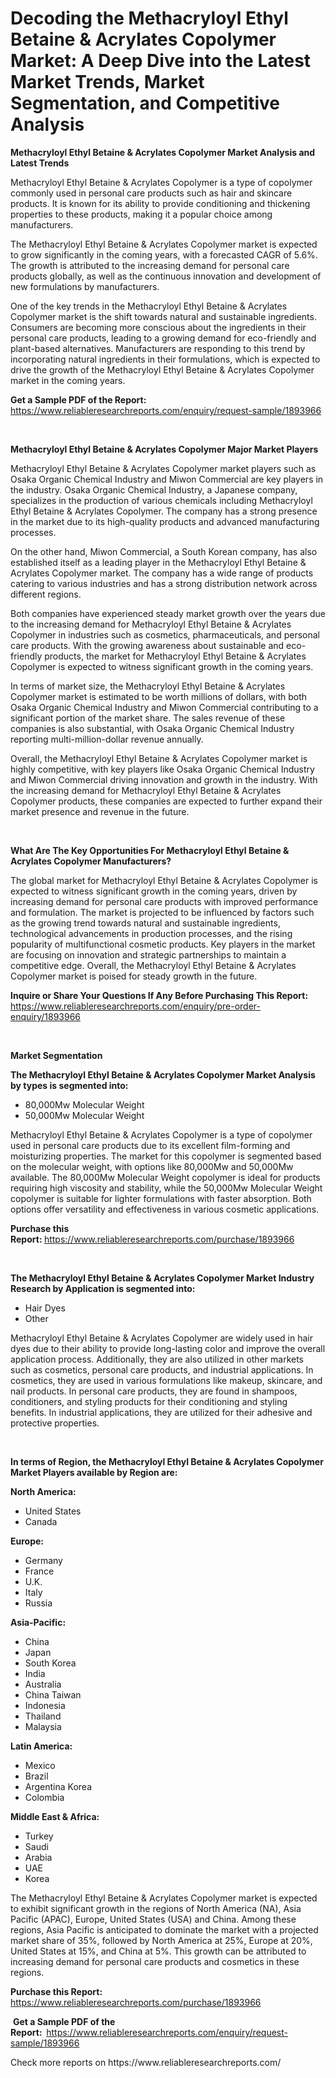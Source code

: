 <p><h1>Decoding the Methacryloyl Ethyl Betaine & Acrylates Copolymer Market: A Deep Dive into the Latest Market Trends, Market Segmentation, and Competitive Analysis</h1></p><p><strong>Methacryloyl Ethyl Betaine & Acrylates Copolymer Market Analysis and Latest Trends</strong></p>
<p><p>Methacryloyl Ethyl Betaine & Acrylates Copolymer is a type of copolymer commonly used in personal care products such as hair and skincare products. It is known for its ability to provide conditioning and thickening properties to these products, making it a popular choice among manufacturers.</p><p>The Methacryloyl Ethyl Betaine & Acrylates Copolymer market is expected to grow significantly in the coming years, with a forecasted CAGR of 5.6%. The growth is attributed to the increasing demand for personal care products globally, as well as the continuous innovation and development of new formulations by manufacturers.</p><p>One of the key trends in the Methacryloyl Ethyl Betaine & Acrylates Copolymer market is the shift towards natural and sustainable ingredients. Consumers are becoming more conscious about the ingredients in their personal care products, leading to a growing demand for eco-friendly and plant-based alternatives. Manufacturers are responding to this trend by incorporating natural ingredients in their formulations, which is expected to drive the growth of the Methacryloyl Ethyl Betaine & Acrylates Copolymer market in the coming years.</p></p>
<p><strong>Get a Sample PDF of the Report:&nbsp;</strong> <a href="https://www.reliableresearchreports.com/enquiry/request-sample/1893966">https://www.reliableresearchreports.com/enquiry/request-sample/1893966</a></p>
<p>&nbsp;</p>
<p><strong>Methacryloyl Ethyl Betaine & Acrylates Copolymer Major Market Players</strong></p>
<p><p>Methacryloyl Ethyl Betaine & Acrylates Copolymer market players such as Osaka Organic Chemical Industry and Miwon Commercial are key players in the industry. Osaka Organic Chemical Industry, a Japanese company, specializes in the production of various chemicals including Methacryloyl Ethyl Betaine & Acrylates Copolymer. The company has a strong presence in the market due to its high-quality products and advanced manufacturing processes.</p><p>On the other hand, Miwon Commercial, a South Korean company, has also established itself as a leading player in the Methacryloyl Ethyl Betaine & Acrylates Copolymer market. The company has a wide range of products catering to various industries and has a strong distribution network across different regions.</p><p>Both companies have experienced steady market growth over the years due to the increasing demand for Methacryloyl Ethyl Betaine & Acrylates Copolymer in industries such as cosmetics, pharmaceuticals, and personal care products. With the growing awareness about sustainable and eco-friendly products, the market for Methacryloyl Ethyl Betaine & Acrylates Copolymer is expected to witness significant growth in the coming years.</p><p>In terms of market size, the Methacryloyl Ethyl Betaine & Acrylates Copolymer market is estimated to be worth millions of dollars, with both Osaka Organic Chemical Industry and Miwon Commercial contributing to a significant portion of the market share. The sales revenue of these companies is also substantial, with Osaka Organic Chemical Industry reporting multi-million-dollar revenue annually.</p><p>Overall, the Methacryloyl Ethyl Betaine & Acrylates Copolymer market is highly competitive, with key players like Osaka Organic Chemical Industry and Miwon Commercial driving innovation and growth in the industry. With the increasing demand for Methacryloyl Ethyl Betaine & Acrylates Copolymer products, these companies are expected to further expand their market presence and revenue in the future.</p></p>
<p>&nbsp;</p>
<p><strong>What Are The Key Opportunities For Methacryloyl Ethyl Betaine & Acrylates Copolymer Manufacturers?</strong></p>
<p><p>The global market for Methacryloyl Ethyl Betaine & Acrylates Copolymer is expected to witness significant growth in the coming years, driven by increasing demand for personal care products with improved performance and formulation. The market is projected to be influenced by factors such as the growing trend towards natural and sustainable ingredients, technological advancements in production processes, and the rising popularity of multifunctional cosmetic products. Key players in the market are focusing on innovation and strategic partnerships to maintain a competitive edge. Overall, the Methacryloyl Ethyl Betaine & Acrylates Copolymer market is poised for steady growth in the future.</p></p>
<p><strong>Inquire or Share Your Questions If Any Before Purchasing This Report:</strong> <a href="https://www.reliableresearchreports.com/enquiry/pre-order-enquiry/1893966">https://www.reliableresearchreports.com/enquiry/pre-order-enquiry/1893966</a></p>
<p>&nbsp;</p>
<p><strong>Market Segmentation</strong></p>
<p><strong>The Methacryloyl Ethyl Betaine & Acrylates Copolymer Market Analysis by types is segmented into:</strong></p>
<p><ul><li>80,000Mw Molecular Weight</li><li>50,000Mw Molecular Weight</li></ul></p>
<p><p>Methacryloyl Ethyl Betaine & Acrylates Copolymer is a type of copolymer used in personal care products due to its excellent film-forming and moisturizing properties. The market for this copolymer is segmented based on the molecular weight, with options like 80,000Mw and 50,000Mw available. The 80,000Mw Molecular Weight copolymer is ideal for products requiring high viscosity and stability, while the 50,000Mw Molecular Weight copolymer is suitable for lighter formulations with faster absorption. Both options offer versatility and effectiveness in various cosmetic applications.</p></p>
<p><strong>Purchase this Report:&nbsp;</strong><a href="https://www.reliableresearchreports.com/purchase/1893966">https://www.reliableresearchreports.com/purchase/1893966</a></p>
<p>&nbsp;</p>
<p><strong>The Methacryloyl Ethyl Betaine & Acrylates Copolymer Market Industry Research by Application is segmented into:</strong></p>
<p><ul><li>Hair Dyes</li><li>Other</li></ul></p>
<p><p>Methacryloyl Ethyl Betaine & Acrylates Copolymer are widely used in hair dyes due to their ability to provide long-lasting color and improve the overall application process. Additionally, they are also utilized in other markets such as cosmetics, personal care products, and industrial applications. In cosmetics, they are used in various formulations like makeup, skincare, and nail products. In personal care products, they are found in shampoos, conditioners, and styling products for their conditioning and styling benefits. In industrial applications, they are utilized for their adhesive and protective properties.</p></p>
<p>&nbsp;</p>
<p><strong>In terms of Region, the Methacryloyl Ethyl Betaine & Acrylates Copolymer Market Players available by Region are:</strong></p>
<p>
    <p> <strong> North America: </strong>
        <ul>
            <li>United States</li>
            <li>Canada</li>
        </ul>
        </p> 
    <p> <strong> Europe: </strong>
        <ul>
            <li>Germany</li>
            <li>France</li>
            <li>U.K.</li>
            <li>Italy</li>
            <li>Russia</li>
        </ul>
        </p> 
    <p> <strong> Asia-Pacific: </strong>
        <ul>
            <li>China</li>
            <li>Japan</li>
            <li>South Korea</li>
            <li>India</li>
            <li>Australia</li>
            <li>China Taiwan</li>
            <li>Indonesia</li>
            <li>Thailand</li>
            <li>Malaysia</li>
        </ul>
        </p> 
    <p> <strong> Latin America: </strong>
        <ul>
            <li>Mexico</li>
            <li>Brazil</li>
            <li>Argentina Korea</li>
            <li>Colombia</li>
        </ul>
        </p> 
    <p> <strong> Middle East & Africa: </strong>
        <ul>
            <li>Turkey</li>
            <li>Saudi</li>
            <li>Arabia</li>
            <li>UAE</li>
            <li>Korea</li>
        </ul>
    </p>
    </p>
<p><p>The Methacryloyl Ethyl Betaine & Acrylates Copolymer market is expected to exhibit significant growth in the regions of North America (NA), Asia Pacific (APAC), Europe, United States (USA) and China. Among these regions, Asia Pacific is anticipated to dominate the market with a projected market share of 35%, followed by North America at 25%, Europe at 20%, United States at 15%, and China at 5%. This growth can be attributed to increasing demand for personal care products and cosmetics in these regions.</p></p>
<p><strong>Purchase this Report: </strong><a href="https://www.reliableresearchreports.com/purchase/1893966">https://www.reliableresearchreports.com/purchase/1893966</a></p>
<p>&nbsp;<strong>Get a Sample PDF of the Report:&nbsp;&nbsp;</strong><a href="https://www.reliableresearchreports.com/enquiry/request-sample/1893966">https://www.reliableresearchreports.com/enquiry/request-sample/1893966</a></p>
<p><strong></strong></p>
<p>Check more reports on https://www.reliableresearchreports.com/</p>